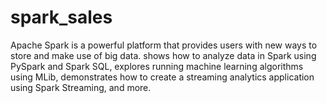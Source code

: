 # spark_sales
Apache Spark is a powerful platform that provides users with new ways to store and make use of big data.
shows how to analyze data in Spark using PySpark and Spark SQL, explores running machine learning algorithms using MLib, demonstrates how to create a streaming analytics application using Spark Streaming, and more.
